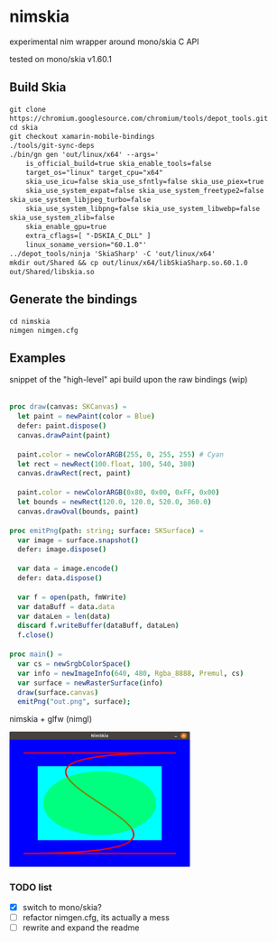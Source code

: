 # nimskia
experimental nim wrapper around mono/skia C API

tested on mono/skia v1.60.1

## Build Skia
```shell
git clone https://chromium.googlesource.com/chromium/tools/depot_tools.git
cd skia
git checkout xamarin-mobile-bindings
./tools/git-sync-deps
./bin/gn gen 'out/linux/x64' --args='
    is_official_build=true skia_enable_tools=false
    target_os="linux" target_cpu="x64"
    skia_use_icu=false skia_use_sfntly=false skia_use_piex=true
    skia_use_system_expat=false skia_use_system_freetype2=false skia_use_system_libjpeg_turbo=false 
    skia_use_system_libpng=false skia_use_system_libwebp=false skia_use_system_zlib=false
    skia_enable_gpu=true
    extra_cflags=[ "-DSKIA_C_DLL" ]
    linux_soname_version="60.1.0"'
../depot_tools/ninja 'SkiaSharp' -C 'out/linux/x64'
mkdir out/Shared && cp out/linux/x64/libSkiaSharp.so.60.1.0 out/Shared/libskia.so
```

 ## Generate the bindings
```shell
cd nimskia
nimgen nimgen.cfg
```

## Examples
snippet of the "high-level" api build upon the raw bindings (wip)
```nim

proc draw(canvas: SKCanvas) =
  let paint = newPaint(color = Blue)
  defer: paint.dispose()
  canvas.drawPaint(paint)

  paint.color = newColorARGB(255, 0, 255, 255) # Cyan
  let rect = newRect(100.float, 100, 540, 380)
  canvas.drawRect(rect, paint)

  paint.color = newColorARGB(0x80, 0x00, 0xFF, 0x00)
  let bounds = newRect(120.0, 120.0, 520.0, 360.0)
  canvas.drawOval(bounds, paint)

proc emitPng(path: string; surface: SKSurface) =
  var image = surface.snapshot()
  defer: image.dispose()
  
  var data = image.encode()
  defer: data.dispose()

  var f = open(path, fmWrite)
  var dataBuff = data.data
  var dataLen = len(data)
  discard f.writeBuffer(dataBuff, dataLen)
  f.close()

proc main() =
  var cs = newSrgbColorSpace()
  var info = newImageInfo(640, 480, Rgba_8888, Premul, cs)
  var surface = newRasterSurface(info)
  draw(surface.canvas)
  emitPng("out.png", surface);
```
nimskia + glfw (nimgl)

<img src="https://github.com/mvenditto/nimskia/blob/master/nimskia/docs/images/nimskia_glfw.png" 
width="320" height="240" />

### TODO list
- [x] switch to mono/skia?
- [ ] refactor nimgen.cfg, its actually a mess
- [ ] rewrite and expand the readme
